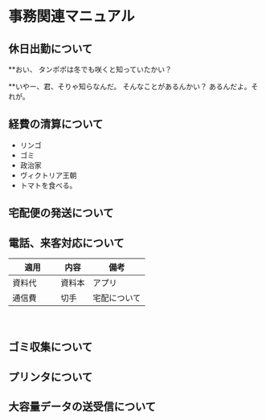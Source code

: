 # 事務関連マニュアル
## 休日出勤について
**おい、 タンポポは冬でも咲くと知っていたかい？

**いやー、君、そりゃ知らなんだ。
そんなことがあるんかい？
あるんだよ。それが。

## 経費の清算について
- リンゴ
- ゴミ
- 政治家
- ヴィクトリア王朝
- トマトを食べる。
## 宅配便の発送について
## 電話、来客対応について
|適用　　　|内容   |備考
|--|--|--
|資料代  |資料本  |アプリ
|通信費    |切手   |宅配について
　
## ゴミ収集について
## プリンタについて
## 大容量データの送受信について